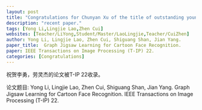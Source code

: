 ```yaml
---
layout: post
title: "Congratulations for Chunyan Xu of the title of outstanding young backbone of "Qinglan Project" in Jiangsu Universities 22!"
description: "recent paper."
tags: [Yong Li,Lingjie Lao,Zhen Cui]
websites: [Teacher/LiYong,Student/Master/LaoLingjie,Teacher/CuiZhen]
author: Yong Li, Lingjie Lao, Zhen Cui, Shiguang Shan, Jian Yang.
paper_title:  Graph Jigsaw Learning for Cartoon Face Recognition.
paper: IEEE Transactions on Image Processing (T-IP) 22.
categories: [Congratulations]
---
```

祝贺李勇，劳灵杰的论文被T-IP 22收录。

论文题目: Yong Li, Lingjie Lao, Zhen Cui, Shiguang Shan, Jian Yang. Graph Jigsaw Learning for Cartoon Face Recognition. IEEE Transactions on Image Processing (T-IP) 22.

